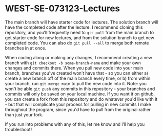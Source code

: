 # WEST-SE-073123-Lectures

The main branch will have starter code for lectures. The solution branch will have the completed code after the lecture.
I recommend cloning this repository, and you'll frequently need to `git pull` from the main branch to get starter code for new lectures, and from the solution branch to get new completed code. You can also do `git pull --all` to merge both remote branches in at once.

When coding along or making any changes, I recommend creating a new branch with `git checkout -b some-branch-name` and make your own changes and commits there. When you pull new code into your main branch, branches you've created won't have that - so you can either a) create a new branch off of the main branch every time, or b) from within your branch, run `git merge main` to pull the new code into it. Note: you won't be able `git push` any commits in this repository - your branches and commits will only be saved on your local machine. If you want it on github, you can create a fork from this repository and do whatever you'd like with it - but that will complicate your process for pulling in new commits I make throughout the program, since you'd have to pull from the original rather than just your fork.

If you run into problems with any of this, let me know and I'll help you troubleshoot!
